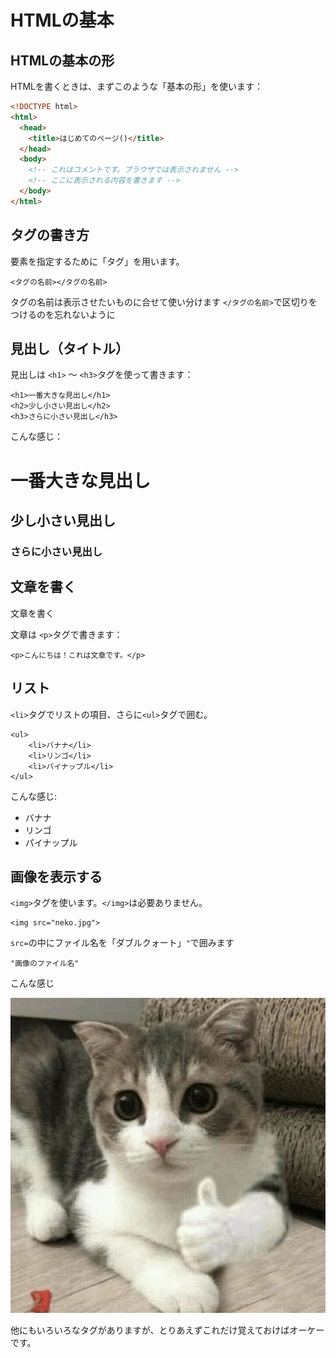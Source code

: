 # HTMLの基本

## HTMLの基本の形

HTMLを書くときは、まずこのような「基本の形」を使います：

```html
<!DOCTYPE html>
<html>
  <head>
    <title>はじめてのページ()</title>
  </head>
  <body>
    <!-- これはコメントです。ブラウザでは表示されません -->
    <!-- ここに表示される内容を書きます -->
  </body>
</html>
```
## タグの書き方
要素を指定するために「タグ」を用います。
```
<タグの名前></タグの名前>
```
タグの名前は表示させたいものに合せて使い分けます
`</タグの名前>`で区切りをつけるのを忘れないように

## 見出し（タイトル）

見出しは `<h1>` ～ `<h3>`タグを使って書きます：
```
<h1>一番大きな見出し</h1>
<h2>少し小さい見出し</h2>
<h3>さらに小さい見出し</h3>
```
こんな感じ：
# 一番大きな見出し
## 少し小さい見出し
### さらに小さい見出し

## 文章を書く
文章を書く

文章は `<p>`タグで書きます：
```
<p>こんにちは！これは文章です。</p>
```
## リスト
`<li>`タグでリストの項目、さらに`<ul>`タグで囲む。
```
<ul>
    <li>バナナ</li>
    <li>リンゴ</li>
    <li>パイナップル</li>
</ul>
```
こんな感じ: 
- バナナ
- リンゴ
- パイナップル

## 画像を表示する
`<img>`タグを使います。`</img>`は必要ありません。
```
<img src="neko.jpg">
```
`src=`の中にファイル名を「ダブルクォート」`"`で囲みます
```
"画像のファイル名"
```
こんな感じ  
  

![neko](neko.jpg)

他にもいろいろなタグがありますが、とりあえずこれだけ覚えておけばオーケーです。
